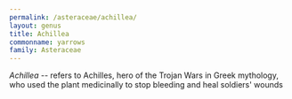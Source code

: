 ```yaml
---
permalink: /asteraceae/achillea/
layout: genus
title: Achillea
commonname: yarrows
family: Asteraceae
---
```


*Achillea* -- refers to Achilles, hero of the Trojan Wars in Greek mythology, who used the plant medicinally to stop bleeding and heal soldiers' wounds
